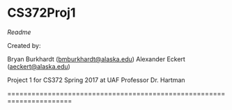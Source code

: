 # CS372Proj1
*Readme*

Created by:

Bryan Burkhardt (bmburkhardt@alaska.edu)
Alexander Eckert (aeckert@alaska.edu)

Project 1 for CS372 Spring 2017 at UAF
Professor Dr. Hartman

======================================================================